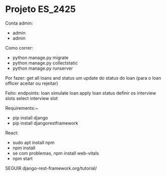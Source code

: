 # Projeto ES_2425

Conta admin:
- admin
- admin

Como correr:
- python manage.py migrate
- python manage.py collectstatic
- python manage.py runserver

Por fazer:
get all loans and status
um update do status do loan (para o loan officer aceitar ou rejeitar)


Feito:
endpoints:
loan simulate
loan apply
loan status
definir os interview slots
select interview slot 

Requirements:~
- pip install django
- pip install djangorestframework


React:
- sudo apt install npm
- npm install
- se com problemas, npm install web-vitals
- npm start


SEGUIR django-rest-framework.org/tutorial/